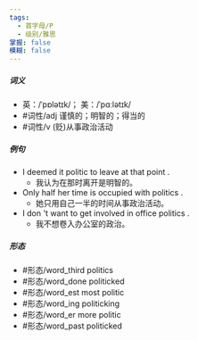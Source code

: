 ```yaml
---
tags:
  - 首字母/P
  - 级别/雅思
掌握: false
模糊: false
---
```

##### 词义
- 英：/ˈpɒlətɪk/； 美：/ˈpɑːlətɪk/
- #词性/adj  谨慎的；明智的；得当的
- #词性/v  (贬)从事政治活动
##### 例句
- I deemed it politic to leave at that point .
	- 我认为在那时离开是明智的。
- Only half her time is occupied with politics .
	- 她只用自己一半的时间从事政治活动。
- I don 't want to get involved in office politics .
	- 我不想卷入办公室的政治。
##### 形态
- #形态/word_third politics
- #形态/word_done politicked
- #形态/word_est most politic
- #形态/word_ing politicking
- #形态/word_er more politic
- #形态/word_past politicked
